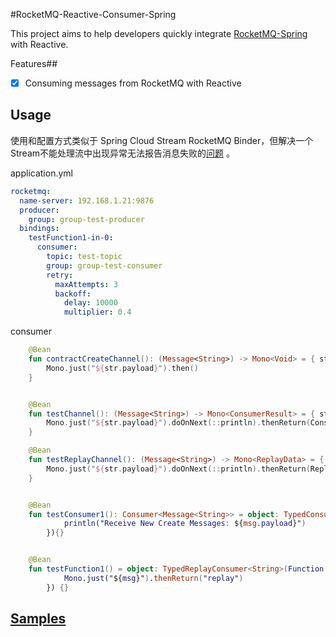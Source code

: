#RocketMQ-Reactive-Consumer-Spring

This project aims to help developers quickly integrate [RocketMQ-Spring](https://github.com/apache/rocketmq-spring) with Reactive.

Features## 

- [x] Consuming messages from RocketMQ with Reactive


## Usage
使用和配置方式类似于 Spring Cloud Stream RocketMQ Binder，但解决一个Stream不能处理流中出现异常无法报告消息失败的[问题](https://github.com/spring-cloud/spring-cloud-stream/issues/2892) 。

application.yml
```yml
rocketmq:
  name-server: 192.168.1.21:9876
  producer:
    group: group-test-producer
  bindings:
    testFunction1-in-0:
      consumer:
        topic: test-topic
        group: group-test-consumer
        retry:
          maxAttempts: 3
          backoff:
            delay: 10000
            multiplier: 0.4
```

consumer
```kotlin
    @Bean
    fun contractCreateChannel(): (Message<String>) -> Mono<Void> = { str ->
        Mono.just("${str.payload}").then()
    }


    @Bean
    fun testChannel(): (Message<String>) -> Mono<ConsumerResult> = { str ->
        Mono.just("${str.payload}").doOnNext(::println).thenReturn(ConsumerResult.SUCCESS)
    }

    @Bean
    fun testReplayChannel(): (Message<String>) -> Mono<ReplayData> = { str ->
        Mono.just("${str.payload}").doOnNext(::println).thenReturn(ReplayData())
    }


    @Bean
    fun testConsumer1(): Consumer<Message<String>> = object: TypedConsumer<Message<String>>(Consumer { msg ->
            println("Receive New Create Messages: ${msg.payload}")
        }){}


    @Bean
    fun testFunction1() = object: TypedReplayConsumer<String>(Function { msg ->
            Mono.just("${msg}").thenReturn("replay")
        }) {}

```

## [Samples](https://github.com/cooperlyt/rocketmq-reactive-client-spring/tree/master/rocketmq-reactive-client-spring-boot-starter/src/test/kotlin/io/github/cooperlyt/rocketmq/client/support)

